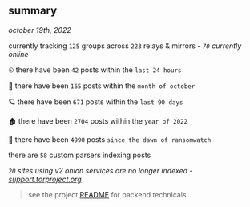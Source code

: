 
## summary
_october 19th, 2022_

currently tracking `125` groups across `223` relays & mirrors - _`70` currently online_

⏲ there have been `42` posts within the `last 24 hours`

🦈 there have been `165` posts within the `month of october`

🪐 there have been `671` posts within the `last 90 days`

🏚 there have been `2704` posts within the `year of 2022`

🦕 there have been `4990` posts `since the dawn of ransomwatch`

there are `58` custom parsers indexing posts

_`20` sites using v2 onion services are no longer indexed - [support.torproject.org](https://support.torproject.org/onionservices/v2-deprecation/)_

> see the project [README](https://github.com/joshhighet/ransomwatch#ransomwatch--) for backend technicals
